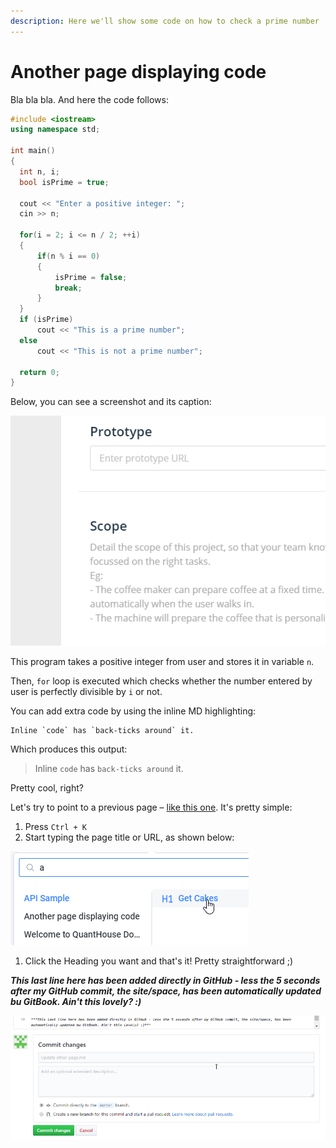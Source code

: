 ```yaml
---
description: Here we'll show some code on how to check a prime number
---
```


# Another page displaying code

Bla bla bla. And here the code follows:

```cpp
#include <iostream>
using namespace std;

int main()
{
  int n, i;
  bool isPrime = true;

  cout << "Enter a positive integer: ";
  cin >> n;

  for(i = 2; i <= n / 2; ++i)
  {
      if(n % i == 0)
      {
          isPrime = false;
          break;
      }
  }
  if (isPrime)
      cout << "This is a prime number";
  else
      cout << "This is not a prime number";

  return 0;
}
```

Below, you can see a screenshot and its caption:

![The magical caption of the test is added automatically](../.gitbook/assets/image.png)

This program takes a positive integer from user and stores it in variable `n`.

Then, `for` loop is executed which checks whether the number entered by user is perfectly divisible by `i` or not.

You can add extra code by using the inline MD highlighting:

```text
Inline `code` has `back-ticks around` it.
```

Which produces this output:

> Inline `code` has `back-ticks around` it.

Pretty cool, right?

Let's try to point to a previous page – [like this one](landing-page.md#get-cakes). It's pretty simple:

1. Press `Ctrl + K`
2. Start typing the page title or URL, as shown below:

![Super simple, right?](../.gitbook/assets/image%20%282%29.png)

1. Click the Heading you want and that's it! Pretty straightforward ;\)

_**This last line here has been added directly in GitHub - less the 5 seconds after my GitHub commit, the site/space, has been automatically updated bu GitBook. Ain't this lovely? :\)**_

![So, basically, it works both ways - you can write your content in GitBook and synchronize it with GitHub or vice-versa](../.gitbook/assets/image%20%283%29.png)

